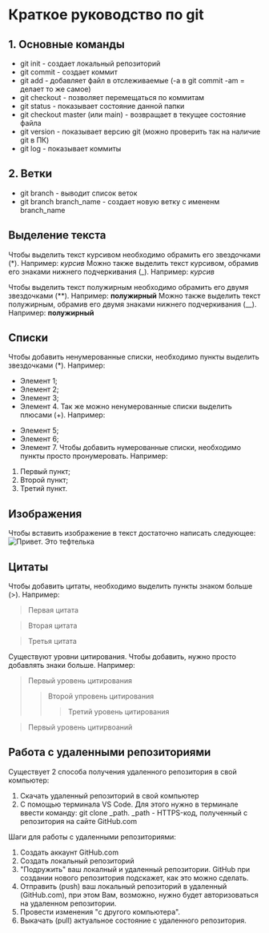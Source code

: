 # Краткое руководство по git
## 1. Основные команды
* git init - создает локальный репозиторий
* git commit - создает коммит
* git add - добавляет файл в отслеживаемые (-a в git commit -am = делает то же самое)
* git checkout - позволяет перемещаться по коммитам
* git status - показывает состояние данной папки
* git checkout master (или main) - возвращает в текущее состояние файла
* git version - показывает версию git (можно проверить так на наличие git в ПК)
* git log - показывает коммиты
## 2. Ветки
+ git branch - выводит список веток
+ git branch branch_name - создает новую ветку с имененм branch_name
## Выделение текста
Чтобы выделить текст курсивом необходимо обрамить его звездочками (*). Например: *курсив*
Можно также выделить текст курсивом, обрамив его знаками нижнего подчеркивания (_). Например: _курсив_

Чтобы выделить текст полужирным необходимо обрамить его двумя звездочками (**). Например: **полужирный**
Можно также выделить текст полужирным, обрамив его двумя знаками нижнего подчеркивания (__). Например: __полужирный__
## Списки
Чтобы добавить ненумерованные списки, необходимо пункты выделить звездочками (*). Например:
* Элемент 1;
* Элемент 2;
* Элемент 3;
* Элемент 4.
Так же можно ненумерованные списки выделить плюсами (+). Например:
+ Элемент 5;
+ Элемент 6;
+ Элемент 7.
Чтобы добавить нумерованные списки, необходимо пункты просто пронумеровать. Например:
1. Первый пункт;
2. Второй пункт;
3. Третий пункт.
## Изображения
Чтобы вставить изображение в текст достаточно написать следующее: ![Привет. Это тефтелька](CatTeftelka.jpg)
## Цитаты
Чтобы добавить цитаты, необходимо выделить пункты знаком больше (>). Например:
> Первая цитата

> Вторая цитата

> Третья цитата

Существуют уровни цитирования. Чтобы добавить, нужно просто добавлять знаки больше. Например:
> Первый уровень цитирования
>> Второй упровень цитирования
>>> Третий уровень цитирования

> Первый уровень цитирвоаний

## Работа с удаленными репозиториями
Существует 2 способа получения удаленного репозитория в свой компьютер:
1. Скачать удаленный репозиторий в свой компьютер
2. С помощью терминала VS Code. Для этого нужно в терминале ввести команду: git clone _path. _path - HTTPS-код, полученный с репозитория на сайте GitHub.com

Шаги для работы с удаленными репозиториями:
1) Создать аккаунт GitHub.com
2) Создать локальный репозиторий
3) "Подружить" ваш локалный и удаленный репозитории. GitHub при создании нового репозитория подскажет, как это можно сделать.
4) Отправить (push) ваш локальный репозиторий в удаленный (GitHub.com), при этом Вам, возможно, нужно будет авторизоваться на удаленном репозитории.
5) Провести изменения "с другого компьютера".
6) Выкачать (pull) актуальное состояние с удаленного репозитория.